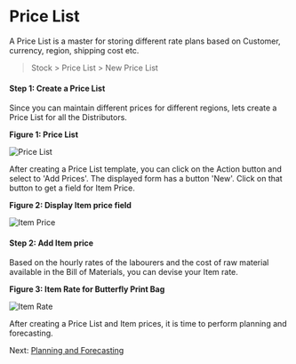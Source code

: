 # Price List

<p class="lead">A Price List is a master for storing different rate plans based on Customer, currency, region, shipping cost etc. </p>

> Stock > Price List > New Price List

#### Step 1: Create a Price List 

Since you can maintain different prices for different regions, lets create a Price List for all the Distributors.

__Figure 1: Price List__

![Price List](/assets/erpnext_org/images/erpnext/m-t-s-distributor-pricelist.png)

After creating a Price List template, you can click on the Action button and select to 'Add Prices'. The displayed form has a button 'New'. Click on that button to get a field for Item Price.

__Figure 2: Display Item price field__

![Item Price](/assets/erpnext_org/images/erpnext/m-t-o-item-rate.png)

#### Step 2: Add Item price

Based on the hourly rates of the labourers and the cost of raw material available in the Bill of Materials, you can devise your Item rate.

__Figure 3: Item Rate for Butterfly Print Bag__

![Item Rate](/assets/erpnext_org/images/erpnext/m-t-s-distributor-item-price.png)

After creating a Price List and Item prices, it is time to perform planning and forecasting.



Next: [Planning and Forecasting](/guide-books/make-to-stock/planning-and-forecasting)